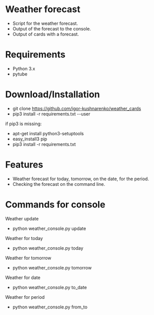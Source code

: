 Weather forecast
====
* Script for the weather forecast.
* Output of the forecast to the console.
* Output of cards with a forecast.


Requirements
=====
* Python 3.x
* pytube

Download/Installation
====
* git clone https://github.com/igor-kushnarenko/weather_cards
* pip3 install -r requirements.txt --user

if pip3 is missing:
* apt-get install python3-setuptools
* easy_install3 pip
* pip3 install -r requirements.txt


Features
====
* Weather forecast for today, tomorrow, on the date, for the period.
* Checking the forecast on the command line.

Commands for console
====
Weather update
* python weather_console.py update

Weather for today
* python weather_console.py today

Weather for tomorrow
* python weather_console.py tomorrow

Weather for date
* python weather_console.py to_date

Weather for period
* python weather_console.py from_to